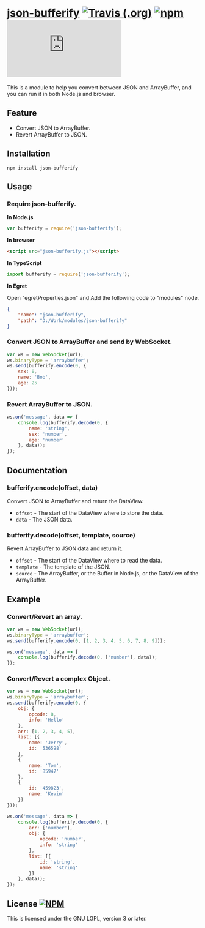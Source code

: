 # [json-bufferify](https://github.com/LangZhai/json-bufferify) [![Travis (.org)](https://img.shields.io/travis/LangZhai/json-bufferify)](https://travis-ci.org/LangZhai/json-bufferify/builds) [![npm](https://img.shields.io/npm/v/json-bufferify)](https://www.npmjs.com/package/json-bufferify) ![GitHub file size in bytes](https://img.shields.io/github/size/LangZhai/json-bufferify/dist/json-bufferify.js)

This is a module to help you convert between JSON and ArrayBuffer, and you can run it in both Node.js and browser.

## Feature

* Convert JSON to ArrayBuffer.
* Revert ArrayBuffer to JSON.

## Installation

```
npm install json-bufferify
```

## Usage

### Require json-bufferify.

__In Node.js__

```javascript
var bufferify = require('json-bufferify');
```

__In browser__

```html
<script src="json-bufferify.js"></script>
```

__In TypeScript__

```javascript
import bufferify = require('json-bufferify');
```

__In Egret__

Open "egretProperties.json" and Add the following code to "modules" node.

```json
{
    "name": "json-bufferify",
    "path": "D:/Work/modules/json-bufferify"
}
```

### Convert JSON to ArrayBuffer and send by WebSocket.

```javascript
var ws = new WebSocket(url);
ws.binaryType = 'arraybuffer';
ws.send(bufferify.encode(0, {
    sex: 0,
    name: 'Bob',
    age: 25
}));
```

### Revert ArrayBuffer to JSON.

```javascript
ws.on('message', data => {
    console.log(bufferify.decode(0, {
        name: 'string',
        sex: 'number',
        age: 'number'
    }, data));
});
```

## Documentation

### bufferify.encode(offset, data)

Convert JSON to ArrayBuffer and return the DataView.

* `offset` - The start of the DataView where to store the data.
* `data` - The JSON data.

### bufferify.decode(offset, template, source)

Revert ArrayBuffer to JSON data and return it.

* `offset` - The start of the DataView where to read the data.
* `template` - The template of the JSON.
* `source` - The ArrayBuffer, or the Buffer in Node.js, or the DataView of the ArrayBuffer.

## Example

### Convert/Revert an array.

```javascript
var ws = new WebSocket(url);
ws.binaryType = 'arraybuffer';
ws.send(bufferify.encode(0, [1, 2, 3, 4, 5, 6, 7, 8, 9]));
```

```javascript
ws.on('message', data => {
    console.log(bufferify.decode(0, ['number'], data));
});
```

### Convert/Revert a complex Object.

```javascript
var ws = new WebSocket(url);
ws.binaryType = 'arraybuffer';
ws.send(bufferify.encode(0, {
    obj: {
        opcode: 8,
        info: 'Hello'
    },
    arr: [1, 2, 3, 4, 5],
    list: [{
        name: 'Jerry',
        id: '536598'
    },
    {
        name: 'Tom',
        id: '85947'
    },
    {
        id: '459823',
        name: 'Kevin'
    }]
}));
```

```javascript
ws.on('message', data => {
    console.log(bufferify.decode(0, {
        arr: ['number'],
        obj: {
            opcode: 'number',
            info: 'string'
        },
        list: [{
            id: 'string',
            name: 'string'
        }]
    }, data));
});
```

## License [![NPM](https://img.shields.io/npm/l/json-bufferify)](https://github.com/LangZhai/json-bufferify/blob/master/LICENSE)

This is licensed under the GNU LGPL, version 3 or later.